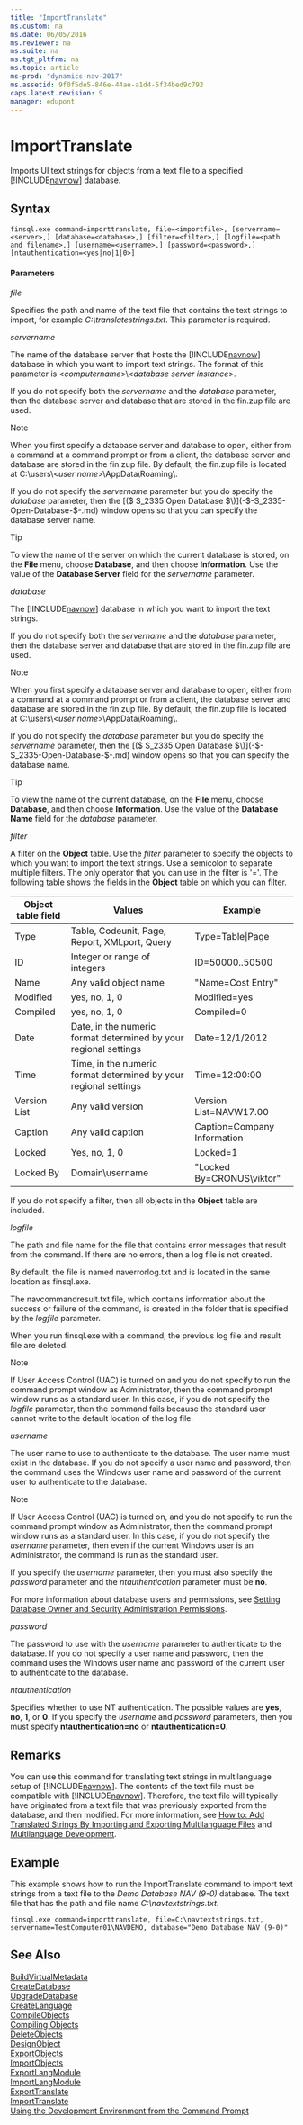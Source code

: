 ```yaml
---
title: "ImportTranslate"
ms.custom: na
ms.date: 06/05/2016
ms.reviewer: na
ms.suite: na
ms.tgt_pltfrm: na
ms.topic: article
ms-prod: "dynamics-nav-2017"
ms.assetid: 9f0f5de5-846e-44ae-a1d4-5f34bed9c792
caps.latest.revision: 9
manager: edupont
---
```

# ImportTranslate
Imports UI text strings for objects from a text file to a specified [!INCLUDE[navnow](includes/navnow_md.md)] database.  
  
## Syntax  
  
```  
finsql.exe command=importtranslate, file=<importfile>, [servername=<server>,] [database=<database>,] [filter=<filter>,] [logfile=<path and filename>,] [username=<username>,] [password=<password>,] [ntauthentication=<yes|no|1|0>]  
```  
  
#### Parameters  
 *file*  
  
 Specifies the path and name of the text file that contains the text strings to import, for example *C:\\translatestrings.txt*. This parameter is required.  
  
 *servername*  
  
 The name of the database server that hosts the [!INCLUDE[navnow](includes/navnow_md.md)] database in which you want to import text strings. The format of this parameter is \<*computername*\>\\\<*database server instance*\>.  
  
 If you do not specify both the *servername* and the *database* parameter, then the database server and database that are stored in the fin.zup file are used.  
  
> [!NOTE]  
>  When you first specify a database server and database to open, either from a command at a command prompt or from a client, the database server and database are stored in the fin.zup file. By default, the fin.zup file is located at C:\\users\\\<*user name*\>\\AppData\\Roaming\\.  
  
 If you do not specify the *servername* parameter but you do specify the *database* parameter, then the [\($ S\_2335 Open Database $\)](-$-S_2335-Open-Database-$-.md) window opens so that you can specify the database server name.  
  
> [!TIP]  
>  To view the name of the server on which the current database is stored, on the **File** menu, choose **Database**, and then choose **Information**. Use the value of the **Database Server** field for the *servername* parameter.  
  
 *database*  
  
 The [!INCLUDE[navnow](includes/navnow_md.md)] database in which you want to import the text strings.  
  
 If you do not specify both the *servername* and the *database* parameter, then the database server and database that are stored in the fin.zup file are used.  
  
> [!NOTE]  
>  When you first specify a database server and database to open, either from a command at a command prompt or from a client, the database server and database are stored in the fin.zup file. By default, the fin.zup file is located at C:\\users\\\<*user name*\>\\AppData\\Roaming\\.  
  
 If you do not specify the *database* parameter but you do specify the *servername* parameter, then the [\($ S\_2335 Open Database $\)](-$-S_2335-Open-Database-$-.md) window opens so that you can specify the database name.  
  
> [!TIP]  
>  To view the name of the current database, on the **File** menu, choose **Database**, and then choose **Information**. Use the value of the **Database Name** field for the *database* parameter.  
  
 *filter*  
  
 A filter on the **Object** table. Use the *filter* parameter to specify the objects to which you want to import the text strings. Use a semicolon to separate multiple filters. The only operator that you can use in the filter is '='. The following table shows the fields in the **Object** table on which you can filter.  
  
|Object table field|Values|Example|  
|------------------------|------------|-------------|  
|Type|Table, Codeunit, Page, Report, XMLport, Query|Type=Table&#124;Page|  
|ID|Integer or range of integers|ID=50000..50500|  
|Name|Any valid object name|"Name=Cost Entry"|  
|Modified|yes, no, 1, 0|Modified=yes|  
|Compiled|yes, no, 1, 0|Compiled=0|  
|Date|Date, in the numeric format determined by your regional settings|Date=12\/1\/2012|  
|Time|Time, in the numeric format determined by your regional settings|Time=12:00:00|  
|Version List|Any valid version|Version List=NAVW17.00|  
|Caption|Any valid caption|Caption=Company Information|  
|Locked|Yes, no, 1, 0|Locked=1|  
|Locked By|Domain\\username|"Locked By=CRONUS\\viktor"|  
  
 If you do not specify a filter, then all objects in the **Object** table are included.  
  
 *logfile*  
  
 The path and file name for the file that contains error messages that result from the command. If there are no errors, then a log file is not created.  
  
 By default, the file is named naverrorlog.txt and is located in the same location as finsql.exe.  
  
 The navcommandresult.txt file, which contains information about the success or failure of the command, is created in the folder that is specified by the *logfile* parameter.  
  
 When you run finsql.exe with a command, the previous log file and result file are deleted.  
  
> [!NOTE]  
>  If User Access Control \(UAC\) is turned on and you do not specify to run the command prompt window as Administrator, then the command prompt window runs as a standard user. In this case, if you do not specify the *logfile* parameter, then the command fails because the standard user cannot write to the default location of the log file.  
  
 *username*  
  
 The user name to use to authenticate to the database. The user name must exist in the database. If you do not specify a user name and password, then the command uses the Windows user name and password of the current user to authenticate to the database.  
  
> [!NOTE]  
>  If User Access Control \(UAC\) is turned on, and you do not specify to run the command prompt window as Administrator, then the command prompt window runs as a standard user. In this case, if you do not specify the *username* parameter, then even if the current Windows user is an Administrator, the command is run as the standard user.  
  
 If you specify the *username* parameter, then you must also specify the *password* parameter and the *ntauthentication* parameter must be **no**.  
  
 For more information about database users and permissions, see [Setting Database Owner and Security Administration Permissions](Setting-Database-Owner-and-Security-Administration-Permissions.md).  
  
 *password*  
  
 The password to use with the *username* parameter to authenticate to the database. If you do not specify a user name and password, then the command uses the Windows user name and password of the current user to authenticate to the database.  
  
 *ntauthentication*  
  
 Specifies whether to use NT authentication. The possible values are **yes**, **no**, **1**, or **0**. If you specify the *username* and *password* parameters, then you must specify **ntauthentication=no** or **ntauthentication=0**.  
  
## Remarks  
 You can use this command for translating text strings in multilanguage setup of [!INCLUDE[navnow](includes/navnow_md.md)]. The contents of the text file must be compatible with [!INCLUDE[navnow](includes/navnow_md.md)]. Therefore, the text file will typically have originated from a text file that was previously exported from the database, and then modified. For more information, see [How to: Add Translated Strings By Importing and Exporting Multilanguage Files](How%20to:%20Add%20Translated%20Strings%20By%20Importing%20and%20Exporting%20Multilanguage%20Files.md) and [Multilanguage Development](Multilanguage-Development.md).  
  
## Example  
 This example shows how to run the ImportTranslate command to import text strings from a text file to the *Demo Database NAV \(9\-0\)* database. The text file that has the path and file name *C:\\navtextstrings.txt*.  
  
```  
finsql.exe command=importtranslate, file=C:\navtextstrings.txt, servername=TestComputer01\NAVDEMO, database="Demo Database NAV (9-0)"  
```  
  
## See Also  
 [BuildVirtualMetadata](BuildVirtualMetadata.md)   
 [CreateDatabase](CreateDatabase.md)   
 [UpgradeDatabase](UpgradeDatabase.md)   
 [CreateLanguage](CreateLanguage.md)   
 [CompileObjects](CompileObjects.md)   
 [Compiling Objects](Compiling-Objects.md)   
 [DeleteObjects](DeleteObjects.md)   
 [DesignObject](DesignObject.md)   
 [ExportObjects](ExportObjects.md)   
 [ImportObjects](ImportObjects.md)   
 [ExportLangModule](ExportLangModule.md)   
 [ImportLangModule](ImportLangModule.md)   
 [ExportTranslate](ExportTranslate.md)   
 [ImportTranslate](ImportTranslate.md)   
 [Using the Development Environment from the Command Prompt](Using-the-Development-Environment-from-the-Command-Prompt.md)